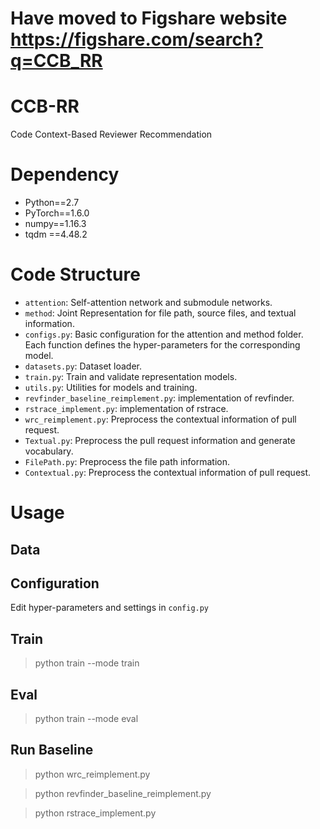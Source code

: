 # Have moved to Figshare website https://figshare.com/search?q=CCB_RR

# CCB-RR
Code Context-Based Reviewer Recommendation

# Dependency
* Python==2.7  
* PyTorch==1.6.0  
* numpy==1.16.3  
* tqdm ==4.48.2

# Code Structure
* ```attention```: Self-attention network and submodule networks.
* ```method```: Joint Representation for file path, source files, and textual information.
* ```configs.py```: Basic configuration for the attention and method folder. Each function defines the hyper-parameters for the corresponding model.
* ```datasets.py```: Dataset loader.
* ```train.py```: Train and validate representation models.
* ```utils.py```: Utilities for models and training.
* ```revfinder_baseline_reimplement.py```: implementation of revfinder.
* ```rstrace_implement.py```: implementation of rstrace.
* ```wrc_reimplement.py```: Preprocess the contextual information of pull request.
* ```Textual.py```: Preprocess the pull request information and generate vocabulary.
* ```FilePath.py```: Preprocess the file path information.
* ```Contextual.py```: Preprocess the contextual information of pull request.
# Usage
## Data


## Configuration
Edit hyper-parameters and settings in ```config.py```  

## Train
>python train --mode train

## Eval
>python train --mode eval

## Run Baseline
>python wrc_reimplement.py

>python revfinder_baseline_reimplement.py

>python rstrace_implement.py

